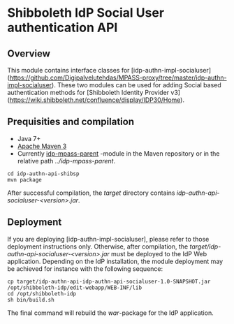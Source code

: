 # Shibboleth IdP Social User authentication API

## Overview

This module contains interface classes for [idp-authn-impl-socialuser]
(https://github.com/Digipalvelutehdas/MPASS-proxy/tree/master/idp-authn-impl-socialuser). These two modules can
be used for adding Social based authentication methods for [Shibboleth Identity Provider v3]
(https://wiki.shibboleth.net/confluence/display/IDP30/Home).

## Prequisities and compilation

- Java 7+
- [Apache Maven 3](https://maven.apache.org/)
- Currently [idp-mpass-parent](https://github.com/Digipalvelutehdas/MPASS-proxy/tree/master/idp-mpass-parent) -module in the Maven repository or in the relative path _../idp-mpass-parent_.

```
cd idp-authn-api-shibsp
mvn package
```

After successful compilation, the _target_ directory contains _idp-authn-api-socialuser-\<version\>.jar_.

## Deployment

If you are deploying [idp-authn-impl-socialuser], please refer to those deployment instructions only.
Otherwise, after compilation, the _target/idp-authn-api-socialuser-\<version\>.jar_ must be deployed to the IdP Web
application. Depending on the IdP installation, the module deployment may be achieved for instance with the
following sequence:

```
cp target/idp-authn-api-idp-authn-api-socialuser-1.0-SNAPSHOT.jar /opt/shibboleth-idp/edit-webapp/WEB-INF/lib
cd /opt/shibboleth-idp
sh bin/build.sh
```

The final command will rebuild the _war_-package for the IdP application.
